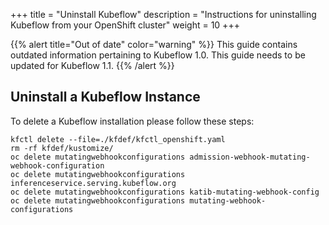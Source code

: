 +++
title = "Uninstall Kubeflow"
description = "Instructions for uninstalling Kubeflow from your OpenShift cluster"
weight = 10
+++

{{% alert title="Out of date" color="warning" %}}
This guide contains outdated information pertaining to Kubeflow 1.0. This guide
needs to be updated for Kubeflow 1.1.
{{% /alert %}}


## Uninstall a Kubeflow Instance
To delete a Kubeflow installation please follow these steps:

```
kfctl delete --file=./kfdef/kfctl_openshift.yaml
rm -rf kfdef/kustomize/
oc delete mutatingwebhookconfigurations admission-webhook-mutating-webhook-configuration
oc delete mutatingwebhookconfigurations inferenceservice.serving.kubeflow.org
oc delete mutatingwebhookconfigurations katib-mutating-webhook-config
oc delete mutatingwebhookconfigurations mutating-webhook-configurations
```
